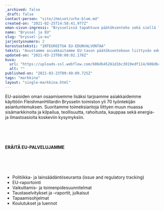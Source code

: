 ```yaml
---
_archived: false
_draft: false
contact-person: "site/ihmiset/urho-blom.md"
created-on: "2021-02-25T14:58:41.977Z"
oman-sivun-ingressi: "Brysselissä tapahtuva päätöksenteko sekä siellä laadittavat aloitteet vaikuttavat toimintaan jäsenmaissa ja EU-alueen ulkopuolella. Euroopan unionin päätöksenteon ja sääntely-ympäristön muutosten ennakointi, ajoissa varautuminen ja vaikuttaminen ovat keskeisiä menestystekijöitä yritysten ja yhteisöjen kiihtyvässä edunvalvontakilpailussa. Eurofacts on erikoistunut ratkaisuihin, jotka tuovat asiakkaillemme strategista kilpailuetua (integrated interest representation)."
name: "Bryssel ja EU"
slug: "bryssel-ja-eu"
jarjestysnumero: 2
korostusteksti: "INTEGROITUA EU-EDUNVALVONTAA"
teksti: "Avustamme asiakkaitamme EU-tason päätöksentekoon liittyvän edunvalvonnan kanssa. Tuotamme informaatiota asiakkaidemme käyttöön sekä toteutamme aktiivista vaikuttamista."
updated-on: "2021-03-23T08:08:02.178Z"
kuva:
  url: "https://uploads-ssl.webflow.com/606db45261d1bc3019edf114/606db45261d1bc4185edf120_AdobeStock_116655940_Preview.jpeg"
  alt: ""
published-on: "2021-03-23T09:49:09.725Z"
tags: "markkina"
layout: "single-markkina.html"
---
```


EU-asioiden oman osaamisemme lisäksi tarjoamme asiakkaidemme käyttöön FleishmanHillardin Brysselin toimiston yli 70 työntekijän asiantuntemuksen. Suoritamme toimeksiantoja liittyen muun muassa sisämarkkinoita ja kilpailua, teollisuutta, rahoitusta, kauppaa sekä energia- ja ilmastoasioita koskeviin kysymyksiin.

‍

‍

#### ERÄITÄ EU-PALVELUJAMME

‍

‍

*   Politiikka- ja lainsäädäntöseuranta (issue and regulatory tracking)
*   EU-raportointi
*   Vaikuttamis- ja toimenpidesuunnitelmat
*   Taustaselvitykset ja –raportit, julkaisut
*   Tapaamisohjelmat
*   Koulutukset ja luennot

‍

